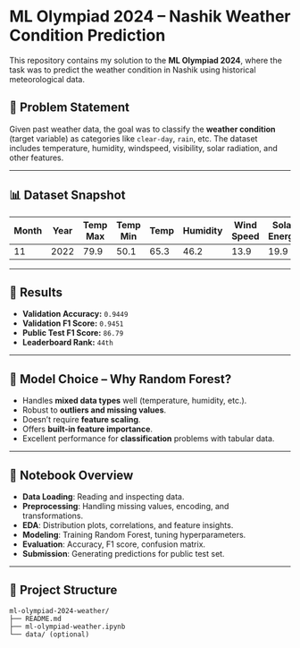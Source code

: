 # ML Olympiad 2024 – Nashik Weather Condition Prediction

This repository contains my solution to the **ML Olympiad 2024**, where the task was to predict the weather condition in Nashik using historical meteorological data.

## 🎯 Problem Statement

Given past weather data, the goal was to classify the **weather condition** (target variable) as categories like `clear-day`, `rain`, etc. The dataset includes temperature, humidity, windspeed, visibility, solar radiation, and other features.

---

## 📊 Dataset Snapshot

| Month | Year | Temp Max | Temp Min | Temp | Humidity | Wind Speed | Solar Energy | Weather Condition |
|-------|------|----------|----------|------|----------|-------------|---------------|--------------------|
| 11    | 2022 | 79.9     | 50.1     | 65.3 | 46.2     | 13.9        | 19.9          | clear-day          |

---

## 🚀 Results

- **Validation Accuracy:** `0.9449`
- **Validation F1 Score:** `0.9451`
- **Public Test F1 Score:** `86.79`
- **Leaderboard Rank:** `44th`

---

## 🧠 Model Choice – Why Random Forest?

- Handles **mixed data types** well (temperature, humidity, etc.).
- Robust to **outliers and missing values**.
- Doesn’t require **feature scaling**.
- Offers **built-in feature importance**.
- Excellent performance for **classification** problems with tabular data.

---

## 📘 Notebook Overview

- **Data Loading**: Reading and inspecting data.
- **Preprocessing**: Handling missing values, encoding, and transformations.
- **EDA**: Distribution plots, correlations, and feature insights.
- **Modeling**: Training Random Forest, tuning hyperparameters.
- **Evaluation**: Accuracy, F1 score, confusion matrix.
- **Submission**: Generating predictions for public test set.


---

## 📂 Project Structure

```plaintext
ml-olympiad-2024-weather/
├── README.md
├── ml-olympiad-weather.ipynb
└── data/ (optional)

